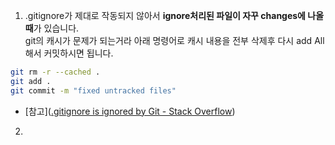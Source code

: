 1. .gitignore가 제대로 작동되지 않아서 **ignore처리된 파일이 자꾸 changes에 나올때**가 있습니다.  
git의 캐시가 문제가 되는거라 아래 명령어로 캐시 내용을 전부 삭제후 다시 add All해서 커밋하시면 됩니다.

```bash
git rm -r --cached .
git add .
git commit -m "fixed untracked files"
```
- [참고]([.gitignore is ignored by Git - Stack Overflow](https://stackoverflow.com/questions/11451535/gitignore-is-ignored-by-git))


2. 